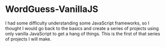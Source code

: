 # WordGuess-VanillaJS
I had some difficulty understanding some JavaScript frameworks, so I thought I would go back to the basics and create a series of projects using only vanilla JavaScript to get a hang of things. This is the first of that series of projects I will make.
